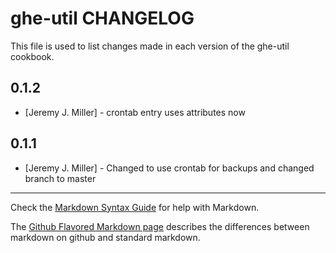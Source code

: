 ghe-util CHANGELOG
==================

This file is used to list changes made in each version of the ghe-util cookbook.

0.1.2
-----
- [Jeremy J. Miller] - crontab entry uses attributes now

0.1.1
-----
- [Jeremy J. Miller] - Changed to use crontab for backups and changed branch to master

- - -
Check the [Markdown Syntax Guide](http://daringfireball.net/projects/markdown/syntax) for help with Markdown.

The [Github Flavored Markdown page](http://github.github.com/github-flavored-markdown/) describes the differences between markdown on github and standard markdown.

